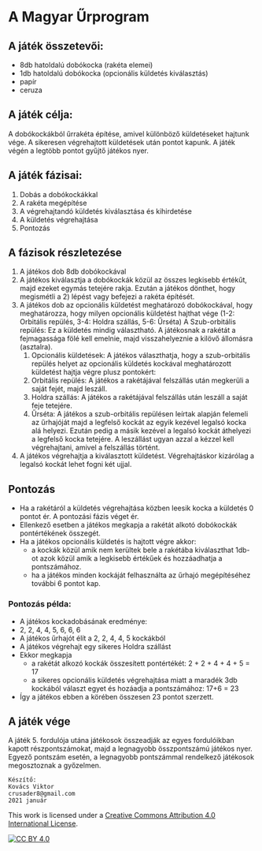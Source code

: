 # A Magyar Űrprogram

## A játék összetevői:
- 8db hatoldalú dobókocka (rakéta elemei)
- 1db hatoldalú dobókocka (opcionális küldetés kiválasztás)
- papír
- ceruza

## A játék célja:
A dobókockákból űrrakéta építése, amivel különböző küldetéseket hajtunk vége. A sikeresen végrehajtott küldetések után pontot kapunk. A játék végén a legtöbb pontot gyűjtő játékos nyer.

## A játék fázisai:
1. Dobás a dobókockákkal
2. A rakéta megépítése
3. A végrehajtandó küldetés kiválasztása és kihirdetése
4. A küldetés végrehajtása
5. Pontozás

## A fázisok részletezése
1. A játékos dob 8db dobókockával
2. A játékos kiválasztja a dobókockák közül az összes legkisebb értékűt, majd ezeket egymás tetejére rakja. Ezután a játékos dönthet, hogy megismétli a 2) lépést vagy befejezi a rakéta építését.
3. A játékos dob az opcionális küldetést meghatározó dobókockával, hogy meghatározza, hogy milyen opcionális küldetést hajthat vége (1-2: Orbitális repülés, 3-4: Holdra szállás, 5-6: Űrséta) A Szub-orbitális repülés: Ez a küldetés mindig választható. A játékosnak a rakétát a fejmagassága fölé kell emelnie, majd visszahelyeznie a kilövő állomásra (asztalra).
    1. Opcionális küldetések: A játékos választhatja, hogy a szub-orbitális repülés helyet az opcionális küldetés kockával meghatározott küldetést hajtja végre plusz pontokért:
    2. Orbitális repülés: A játékos a rakétájával felszállás után megkerüli a saját fejét, majd leszáll.
    3. Holdra szállás: A játékos a rakétájával felszállás után leszáll a saját feje tetejére.
    4. Űrséta: A játékos a szub-orbitális repülésen leírtak alapján felemeli az űrhajóját majd a legfelső kockát az egyik kezével legalsó kocka alá helyezi. Ezután pedig a másik kezével a legalsó kockát áthelyezi a legfelső kocka tetejére. A leszállást ugyan azzal a kézzel kell végrehajtani, amivel a felszállás történt.
4. A játékos végrehajtja a kiválasztott küldetést. Végrehajtáskor kizárólag a legalsó kockát lehet fogni két ujjal.

## Pontozás
- Ha a rakétáról a küldetés végrehajtása közben leesik kocka a küldetés 0 pontot ér. A pontozási fázis véget ér.
- Ellenkező esetben a játékos megkapja a rakétát alkotó dobókockák pontértékének összegét.
- Ha a játékos opcionális küldetés is hajtott végre akkor:
    - a kockák közül amik nem kerültek bele a rakétába kiválaszthat 1db-ot azok közül amik a legkisebb értékűek és hozzáadhatja a pontszámához.
    - ha a játékos minden kockáját felhasználta az űrhajó megépítéséhez további 6 pontot kap.

### Pontozás példa:
- A játékos kockadobásának eredménye:
- 2, 2, 4, 4, 5, 6, 6, 6
- A játékos űrhajót élít a 2, 2, 4, 4, 5 kockákból
- A játékos végrehajt egy sikeres Holdra szállást
- Ekkor megkapja 
  - a rakétát alkozó kockák összesített pontértékét: 2 + 2 + 4 + 4 + 5 = 17
  - a sikeres opcionális küldetés végrehajtása miatt a maradék 3db kockából választ egyet és hozáadja a pontszámához: 17+6 = 23
- Így a játékos ebben a körében összesen 23 pontot szerzett.
## A játék vége
A játék 5. fordulója utána  játékosok összeadják az egyes fordulóikban kapott részpontszámokat, majd a legnagyobb összpontszámú játékos nyer. Egyező pontszám esetén, a legnagyobb pontszámmal rendelkező játékosok megosztoznak a győzelmen.

~~~
Készítő:
Kovács Viktor
crusader8@gmail.com
2021 január
~~~
This work is licensed under a
[Creative Commons Attribution 4.0 International License][cc-by-nc-sa].

[![CC BY 4.0][cc-by-nc-sa-image]][cc-by-nc-sa]

[cc-by-nc-sa]: http://creativecommons.org/licenses/by-nc-sa/4.0/
[cc-by-nc-sa-image]: https://i.creativecommons.org/l/by-nc-sa/4.0/88x31.png
